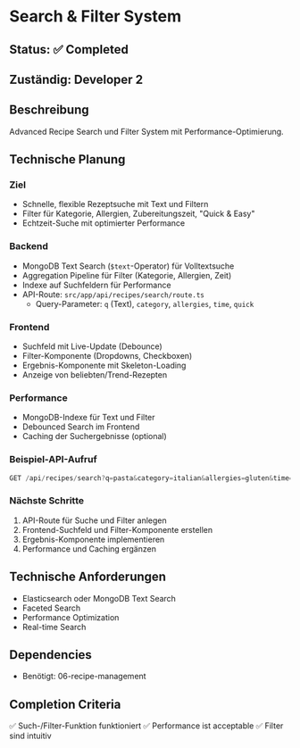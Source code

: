 # Search & Filter System

## Status: ✅ Completed

## Zuständig: Developer 2

## Beschreibung
Advanced Recipe Search und Filter System mit Performance-Optimierung.


## Technische Planung

### Ziel
- Schnelle, flexible Rezeptsuche mit Text und Filtern
- Filter für Kategorie, Allergien, Zubereitungszeit, "Quick & Easy"
- Echtzeit-Suche mit optimierter Performance

### Backend
- MongoDB Text Search (`$text`-Operator) für Volltextsuche
- Aggregation Pipeline für Filter (Kategorie, Allergien, Zeit)
- Indexe auf Suchfeldern für Performance
- API-Route: `src/app/api/recipes/search/route.ts`
	- Query-Parameter: `q` (Text), `category`, `allergies`, `time`, `quick`

### Frontend
- Suchfeld mit Live-Update (Debounce)
- Filter-Komponente (Dropdowns, Checkboxen)
- Ergebnis-Komponente mit Skeleton-Loading
- Anzeige von beliebten/Trend-Rezepten

### Performance
- MongoDB-Indexe für Text und Filter
- Debounced Search im Frontend
- Caching der Suchergebnisse (optional)

### Beispiel-API-Aufruf
```ts
GET /api/recipes/search?q=pasta&category=italian&allergies=gluten&time=30&quick=true
```

### Nächste Schritte
1. API-Route für Suche und Filter anlegen
2. Frontend-Suchfeld und Filter-Komponente erstellen
3. Ergebnis-Komponente implementieren
4. Performance und Caching ergänzen

## Technische Anforderungen
- Elasticsearch oder MongoDB Text Search
- Faceted Search
- Performance Optimization
- Real-time Search

## Dependencies
- Benötigt: 06-recipe-management

## Completion Criteria
✅ Such-/Filter-Funktion funktioniert
✅ Performance ist acceptable
✅ Filter sind intuitiv
